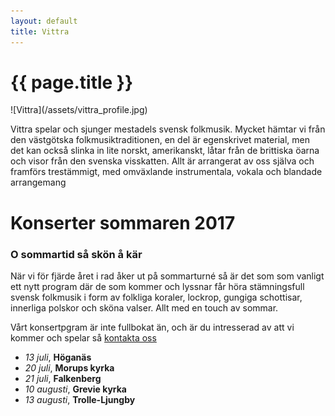 ```yaml
---
layout: default
title: Vittra
---
```

<div>
  <h1 class="page-title">{{ page.title }}</h1>
</div>
![Vittra](/assets/vittra_profile.jpg)

Vittra spelar och sjunger mestadels svensk folkmusik. Mycket hämtar vi från den västgötska folkmusiktraditionen, en del är egenskrivet material, men det kan också slinka in lite norskt, amerikanskt, låtar från de brittiska öarna och visor från den svenska visskatten. Allt är arrangerat av oss själva och framförs trestämmigt, med omväxlande instrumentala, vokala och blandade arrangemang

# Konserter sommaren 2017
### O sommartid så skön å kär
När vi för fjärde året i rad åker ut på sommarturné så är det som som vanligt ett nytt program där de som kommer och lyssnar får höra stämningsfull svensk folkmusik i form av folkliga koraler, lockrop, gungiga schottisar, innerliga polskor och sköna valser. Allt med en touch av sommar.

Vårt konsertpgram är inte fullbokat än, och är du intresserad av att vi kommer och spelar så [kontakta oss](/kontakt)
* *13 juli*, **Höganäs**
* *20 juli*, **Morups kyrka**
* *21 juli*, **Falkenberg**
* *10 augusti*, **Grevie kyrka**
* *13 augusti*, **Trolle-Ljungby**